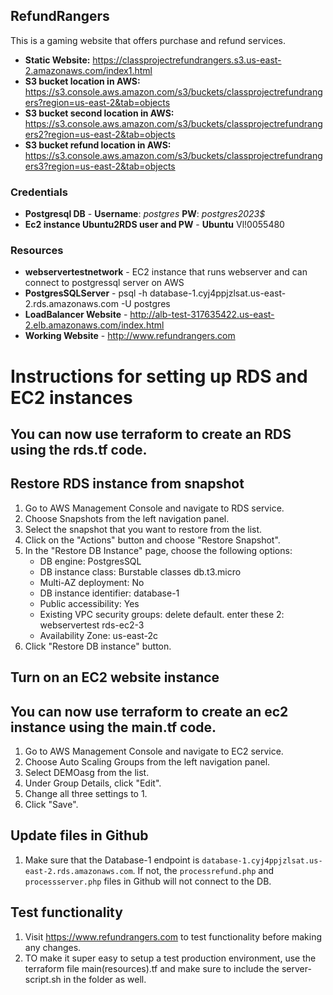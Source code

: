 ## RefundRangers

This is a gaming website that offers purchase and refund services. 

- **Static Website:** https://classprojectrefundrangers.s3.us-east-2.amazonaws.com/index1.html
- **S3 bucket location in AWS:** https://s3.console.aws.amazon.com/s3/buckets/classprojectrefundrangers?region=us-east-2&tab=objects
- **S3 bucket second location in AWS:** https://s3.console.aws.amazon.com/s3/buckets/classprojectrefundrangers2?region=us-east-2&tab=objects
- **S3 bucket refund location in AWS:** https://s3.console.aws.amazon.com/s3/buckets/classprojectrefundrangers3?region=us-east-2&tab=objects


### Credentials

- **Postgresql DB** - **Username**: *postgres* **PW**: *postgres2023$*
- **Ec2 instance Ubuntu2RDS user and PW** - **Ubuntu** Vl!0055480

### Resources

- **webservertestnetwork** - EC2 instance that runs webserver and can connect to postgressql server on AWS
- **PostgresSQLServer** - psql -h database-1.cyj4ppjzlsat.us-east-2.rds.amazonaws.com -U postgres
- **LoadBalancer Website** - http://alb-test-317635422.us-east-2.elb.amazonaws.com/index.html
- **Working Website** - http://www.refundrangers.com
# Instructions for setting up RDS and EC2 instances
## You can now use terraform to create an RDS using the rds.tf code.
## Restore RDS instance from snapshot

1. Go to AWS Management Console and navigate to RDS service.
2. Choose Snapshots from the left navigation panel.
3. Select the snapshot that you want to restore from the list.
4. Click on the "Actions" button and choose "Restore Snapshot".
5. In the "Restore DB Instance" page, choose the following options:
   - DB engine: PostgresSQL
   - DB instance class: Burstable classes db.t3.micro
   - Multi-AZ deployment: No
   - DB instance identifier: database-1
   - Public accessibility: Yes
   - Existing VPC security groups: delete default. enter these 2: webservertest rds-ec2-3
   - Availability Zone: us-east-2c
6. Click "Restore DB instance" button.

## Turn on an EC2 website instance
## You can now use terraform to create an ec2 instance using the main.tf code.
1. Go to AWS Management Console and navigate to EC2 service.
2. Choose Auto Scaling Groups from the left navigation panel.
3. Select DEMOasg from the list.
4. Under Group Details, click "Edit".
5. Change all three settings to 1.
6. Click "Save".

## Update files in Github

1. Make sure that the Database-1 endpoint is `database-1.cyj4ppjzlsat.us-east-2.rds.amazonaws.com`. If not, the `processrefund.php` and `processserver.php` files in Github will not connect to the DB.

## Test functionality

1. Visit https://www.refundrangers.com to test functionality before making any changes.
2.  TO make it super easy to setup a test production environment, use the terraform file main(resources).tf and make sure to include the server-script.sh in the folder as well.

